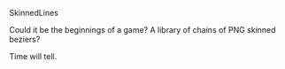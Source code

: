 SkinnedLines

Could it be the beginnings of a game? A library of chains of PNG skinned beziers?

Time will tell.
